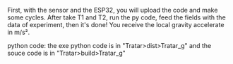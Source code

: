 First, with the sensor and the ESP32, you will upload the code and make some cycles.
After take T1 and T2, run the py code, feed the fields with the data of experiment, then
it's done! You receive the local gravity accelerate in m/s².

python code:
the exe python code is in "Tratar>dist>Tratar_g"
and the souce code is in "Tratar>build>Tratar_g"
